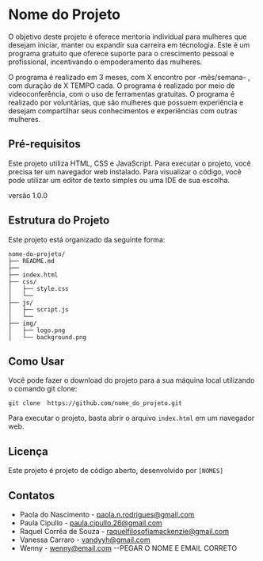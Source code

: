# Nome do Projeto

O objetivo deste projeto é oferece mentoria individual para mulheres que desejam iniciar, manter ou expandir sua carreira em técnologia.
Este é um programa gratuito que oferece suporte para o crescimento pessoal e profissional, incentivando o empoderamento das mulheres.

O programa é realizado em 3 meses, com X encontro por -mês/semana- , com duração de X TEMPO cada. O programa é realizado por meio de videoconferência, com o uso de ferramentas gratuitas. O programa é realizado por voluntárias, que são mulheres que possuem experiência e desejam compartilhar seus conhecimentos e experiências com outras mulheres. 

## Pré-requisitos

Este projeto utiliza HTML, CSS e JavaScript. Para executar o projeto, você precisa ter um navegador web instalado.
Para visualizar o código, você pode utilizar um editor de texto simples ou uma IDE de sua escolha.

versão 1.0.0


## Estrutura do Projeto

Este projeto está organizado da seguinte forma:

```
nome-do-projeto/
├── README.md
├── 
├── index.html
├── css/
│   ├── style.css
│   └── 
├── js/
│   ├── script.js
│   └── 
├── img/
│   ├── logo.png
│   └── background.png

```

## Como Usar

Você pode fazer o download do projeto para a sua máquina local utilizando o comando git clone:

``` 
git clone  https://github.com/nome_do_projeto.git
```

Para executar o projeto, basta abrir o arquivo `index.html` em um navegador web.


## Licença

Este projeto é projeto de código aberto, 
desenvolvido por `[NOMES]`

## Contatos

- Paola do Nascimento - [paola.n.rodrigues@gmail.com](mailto:paola.n.rodrigues@gmail.com)
- Paula Cipullo - [paula.cipullo.26@gmail.com](paula.cipullo.26@gmail.com)
- Raquel Corrêa de Souza - [raquelfilosofiamackenzie@gmail.com](mailto:raquelfilosofiamackenzie@gmail.com)
- Vanessa Carraro - [vandyyh@gmail.com](mailto:vandyyh@gmail.com)
- Wenny - [wenny@email.com](mailto:wenny@email.com) --PEGAR O NOME E EMAIL CORRETO